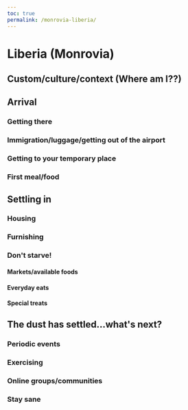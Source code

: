 ```yaml
---
toc: true
permalink: /monrovia-liberia/
---
```


# Liberia (Monrovia)

## Custom/culture/context (Where am I??)
## Arrival 
### Getting there
### Immigration/luggage/getting out of the airport
### Getting to your temporary place
### First meal/food
## Settling in
### Housing 
### Furnishing
### Don't starve!
#### Markets/available foods
#### Everyday eats
#### Special treats
## The dust has settled...what's next?
### Periodic events
### Exercising
### Online groups/communities
### Stay sane
